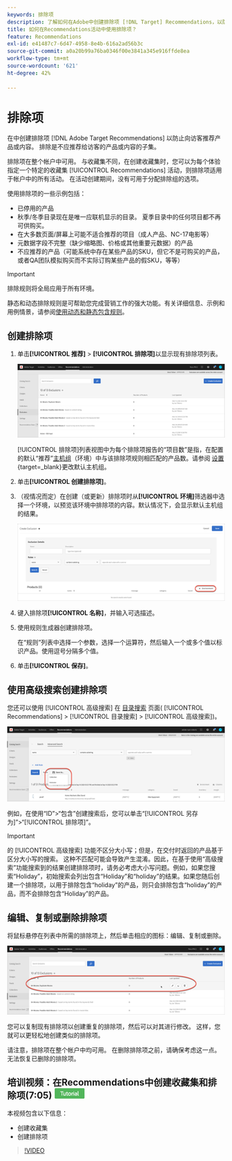 ```yaml
---
keywords: 排除项
description: 了解如何在Adobe中创建排除项 [!DNL Target] Recommendations，以防止向访客推荐产品或内容。
title: 如何在Recommendations活动中使用排除项？
feature: Recommendations
exl-id: e41487c7-6d47-4958-8e4b-616a2ad56b3c
source-git-commit: a0a20b99a76ba0346f00e3841a345e916ffde8ea
workflow-type: tm+mt
source-wordcount: '621'
ht-degree: 42%

---
```


# 排除项

在中创建排除项 [!DNL Adobe Target Recommendations] 以防止向访客推荐产品或内容。 排除是不应推荐给访客的产品或内容的子集。

排除项在整个帐户中可用。 与收藏集不同，在创建收藏集时，您可以为每个体验指定一个特定的收藏集 [!UICONTROL Recommendations] 活动，则排除项适用于帐户中的所有活动。 在活动创建期间，没有可用于分配排除组的选项。

使用排除项的一些示例包括：

* 已停用的产品
* 秋季/冬季目录现在是唯一应联机显示的目录。 夏季目录中的任何项目都不再可供购买。
* 在大多数页面/屏幕上可能不适合推荐的项目（成人产品、NC-17电影等）
* 元数据字段不完整（缺少缩略图、价格或其他重要元数据）的产品
* 不应推荐的产品（可能系统中存在某些产品的SKU，但它不是可购买的产品，或者QA团队模拟购买而不实际订购某些产品的假SKU，等等）

>[!IMPORTANT]
>
>排除规则将全局应用于所有环境。
>
>静态和动态排除规则是可帮助您完成营销工作的强大功能。有关详细信息、示例和用例情景，请参阅[使用动态和静态包含规则](/help/main/c-recommendations/c-algorithms/use-dynamic-and-static-inclusion-rules.md#concept_4CB5C0FA705D4E449BD0B37B3D987F9F)。

## 创建排除项

1. 单击&#x200B;**[!UICONTROL 推荐]** > **[!UICONTROL 排除项]**&#x200B;以显示现有排除项列表。

   ![](assets/exclusions_list.png)

   [!UICONTROL 排除项]列表视图中为每个排除项报告的“项目数”是指，在配置的默认“推荐”[主机组](/help/main/administrating-target/hosts.md)（环境）中与该排除项规则相匹配的产品数。请参阅 [设置](https://developer.adobe.com/target/implement/recommendations/){target=_blank}更改默认主机组。

1. 单击&#x200B;**[!UICONTROL 创建排除项]**。

1. （视情况而定）在创建（或更新）排除项时从&#x200B;**[!UICONTROL 环境]**&#x200B;筛选器中选择一个环境，以预览该环境中排除项的内容。默认情况下，会显示默认主机组的结果。

   ![创建排除项](/help/main/c-recommendations/c-products/assets/CreateExclusion.png)

1. 键入排除项&#x200B;**[!UICONTROL 名称]**，并输入可选描述。

1. 使用规则生成器创建排除项。

   在“规则”列表中选择一个参数，选择一个运算符，然后输入一个或多个值以标识产品。使用逗号分隔多个值。

1. 单击&#x200B;**[!UICONTROL 保存]**。

## 使用高级搜索创建排除项

您还可以使用 [!UICONTROL 高级搜索] 在 [目录搜索](/help/main/c-recommendations/c-products/catalog-search.md#save-as) 页面( [!UICONTROL Recommendations] > [!UICONTROL 目录搜索] > [!UICONTROL 高级搜索])。

![另存为对话框](/help/main/c-recommendations/c-products/assets/save-as.png)

例如，在使用“ID”>“包含”创建搜索后，您可以单击“[!UICONTROL 另存为]”>“[!UICONTROL 排除项]”。

>[!IMPORTANT]
>
>的 [!UICONTROL 高级搜索] 功能不区分大小写；但是，在交付时返回的产品基于区分大小写的搜索。 这种不匹配可能会导致产生混淆。因此，在基于使用“高级搜索”功能搜索到的结果创建排除项时，请务必考虑大小写问题。例如，如果您搜索“Holiday”，初始搜索会列出包含“Holiday”和“holiday”的结果。如果您随后创建一个排除项，以用于排除包含“holiday”的产品，则只会排除包含“holiday”的产品，而不会排除包含“Holiday”的产品。

## 编辑、复制或删除排除项

将鼠标悬停在列表中所需的排除项上，然后单击相应的图标：编辑、复制或删除。

![将鼠标悬停在排除项的图标上](/help/main/c-recommendations/c-products/assets/hover-exclusions.png)

您可以复制现有排除项以创建重复的排除项，然后可以对其进行修改。 这样，您就可以更轻松地创建类似的排除项。

请注意，排除项在整个帐户中均可用。 在删除排除项之前，请确保考虑这一点。 无法恢复已删除的排除项。

## 培训视频：在Recommendations中创建收藏集和排除项(7:05) ![教程徽章](/help/main/assets/tutorial.png)

本视频包含以下信息：

* 创建收藏集
* 创建排除项

>[!VIDEO](https://video.tv.adobe.com/v/27689)
